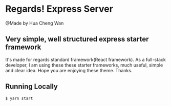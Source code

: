 # Regards! Express Server
@Made by Hua Cheng Wan

## Very simple, well structured express starter framework

It's made for regards standard framework(React framework). As a full-stack developer, I am using these these starter frameworks, much useful, simple and clear idea.
Hope you are enjoying these theme.
Thanks.

## Running Locally

```
$ yarn start
```
